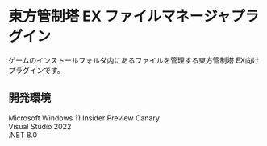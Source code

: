 # 東方管制塔 EX ファイルマネージャプラグイン
ゲームのインストールフォルダ内にあるファイルを管理する東方管制塔 EX向けプラグインです。
## 開発環境
Microsoft Windows 11 Insider Preview Canary<br>
Visual Studio 2022<br>
.NET 8.0
